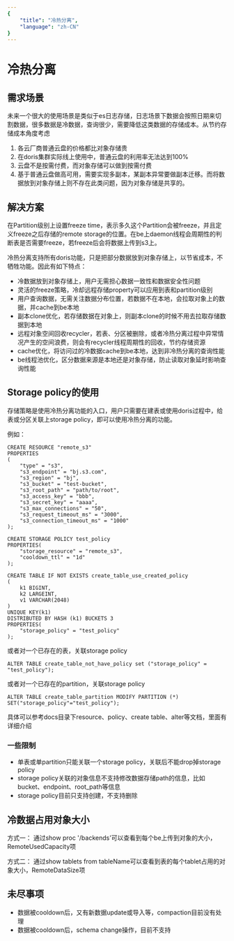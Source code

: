 ```yaml
---
{
    "title": "冷热分离",
    "language": "zh-CN"
}
---
```


<!-- 
Licensed to the Apache Software Foundation (ASF) under one
or more contributor license agreements.  See the NOTICE file
distributed with this work for additional information
regarding copyright ownership.  The ASF licenses this file
to you under the Apache License, Version 2.0 (the
"License"); you may not use this file except in compliance
with the License.  You may obtain a copy of the License at

  http://www.apache.org/licenses/LICENSE-2.0

Unless required by applicable law or agreed to in writing,
software distributed under the License is distributed on an
"AS IS" BASIS, WITHOUT WARRANTIES OR CONDITIONS OF ANY
KIND, either express or implied.  See the License for the
specific language governing permissions and limitations
under the License.
-->

# 冷热分离

## 需求场景

未来一个很大的使用场景是类似于es日志存储，日志场景下数据会按照日期来切割数据，很多数据是冷数据，查询很少，需要降低这类数据的存储成本。从节约存储成本角度考虑
1. 各云厂商普通云盘的价格都比对象存储贵
2. 在doris集群实际线上使用中，普通云盘的利用率无法达到100%
3. 云盘不是按需付费，而对象存储可以做到按需付费
4. 基于普通云盘做高可用，需要实现多副本，某副本异常要做副本迁移。而将数据放到对象存储上则不存在此类问题，因为对象存储是共享的。

## 解决方案
在Partition级别上设置freeze time，表示多久这个Partition会被freeze，并且定义freeze之后存储的remote storage的位置。在be上daemon线程会周期性的判断表是否需要freeze，若freeze后会将数据上传到s3上。

冷热分离支持所有doris功能，只是把部分数据放到对象存储上，以节省成本，不牺牲功能。因此有如下特点：

- 冷数据放到对象存储上，用户无需担心数据一致性和数据安全性问题
- 灵活的freeze策略，冷却远程存储property可以应用到表和partition级别
- 用户查询数据，无需关注数据分布位置，若数据不在本地，会拉取对象上的数据，并cache到be本地
- 副本clone优化，若存储数据在对象上，则副本clone的时候不用去拉取存储数据到本地
- 远程对象空间回收recycler，若表、分区被删除，或者冷热分离过程中异常情况产生的空间浪费，则会有recycler线程周期性的回收，节约存储资源
- cache优化，将访问过的冷数据cache到be本地，达到非冷热分离的查询性能
- be线程池优化，区分数据来源是本地还是对象存储，防止读取对象延时影响查询性能

## Storage policy的使用

存储策略是使用冷热分离功能的入口，用户只需要在建表或使用doris过程中，给表或分区关联上storage policy，即可以使用冷热分离的功能。

例如：

```
CREATE RESOURCE "remote_s3"
PROPERTIES
(
    "type" = "s3",
    "s3_endpoint" = "bj.s3.com",
    "s3_region" = "bj",
    "s3_bucket" = "test-bucket",
    "s3_root_path" = "path/to/root",
    "s3_access_key" = "bbb",
    "s3_secret_key" = "aaaa",
    "s3_max_connections" = "50",
    "s3_request_timeout_ms" = "3000",
    "s3_connection_timeout_ms" = "1000"
);

CREATE STORAGE POLICY test_policy
PROPERTIES(
    "storage_resource" = "remote_s3",
    "cooldown_ttl" = "1d"
);

CREATE TABLE IF NOT EXISTS create_table_use_created_policy 
(
    k1 BIGINT,
    k2 LARGEINT,
    v1 VARCHAR(2048)
)
UNIQUE KEY(k1)
DISTRIBUTED BY HASH (k1) BUCKETS 3
PROPERTIES(
    "storage_policy" = "test_policy"
);
```
或者对一个已存在的表，关联storage policy
```
ALTER TABLE create_table_not_have_policy set ("storage_policy" = "test_policy");
```
或者对一个已存在的partition，关联storage policy
```
ALTER TABLE create_table_partition MODIFY PARTITION (*) SET("storage_policy"="test_policy");
```
具体可以参考docs目录下resource、policy、create table、alter等文档，里面有详细介绍

### 一些限制

- 单表或单partition只能关联一个storage policy，关联后不能drop掉storage policy
- storage policy关联的对象信息不支持修改数据存储path的信息，比如bucket、endpoint、root_path等信息
- storage policy目前只支持创建，不支持删除

## 冷数据占用对象大小
方式一：
通过show proc '/backends'可以查看到每个be上传到对象的大小，RemoteUsedCapacity项

方式二：
通过show tablets from tableName可以查看到表的每个tablet占用的对象大小，RemoteDataSize项


## 未尽事项

- 数据被cooldown后，又有新数据update或导入等，compaction目前没有处理
- 数据被cooldown后，schema change操作，目前不支持
